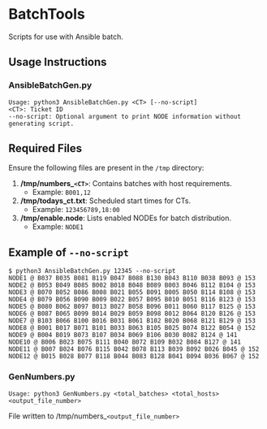 # BatchTools
Scripts for use with Ansible batch.

## Usage Instructions

### AnsibleBatchGen.py
```
Usage: python3 AnsibleBatchGen.py <CT> [--no-script]
<CT>: Ticket ID
--no-script: Optional argument to print NODE information without generating script.
```

## Required Files

Ensure the following files are present in the `/tmp` directory:

1. **/tmp/numbers_`<CT>`**: Contains batches with host requirements.
   - Example: `B001,12`
2. **/tmp/todays_ct.txt**: Scheduled start times for CTs.
   - Example: `123456789,18:00`
3. **/tmp/enable.node**: Lists enabled NODEs for batch distribution.
   - Example: `NODE1`
  
## Example of `--no-script`

```
$ python3 AnsibleBatchGen.py 12345 --no-script
NODE1 @ B037 B035 B081 B119 B047 B088 B130 B043 B110 B038 B093 @ 153
NODE2 @ B053 B049 B085 B002 B018 B048 B089 B003 B046 B112 B104 @ 153
NODE3 @ B070 B052 B086 B008 B021 B055 B091 B005 B050 B114 B108 @ 153
NODE4 @ B079 B056 B090 B009 B022 B057 B095 B010 B051 B116 B123 @ 153
NODE5 @ B080 B062 B097 B013 B027 B058 B096 B011 B060 B117 B125 @ 153
NODE6 @ B087 B065 B099 B014 B029 B059 B098 B012 B064 B120 B126 @ 153
NODE7 @ B103 B066 B100 B016 B031 B061 B102 B020 B068 B121 B129 @ 153
NODE8 @ B001 B017 B071 B101 B033 B063 B105 B025 B074 B122 B054 @ 152
NODE9 @ B004 B019 B073 B107 B034 B069 B106 B030 B082 B124 @ 141
NODE10 @ B006 B023 B075 B111 B040 B072 B109 B032 B084 B127 @ 141
NODE11 @ B007 B024 B076 B115 B042 B078 B113 B039 B092 B026 B045 @ 152
NODE12 @ B015 B028 B077 B118 B044 B083 B128 B041 B094 B036 B067 @ 152

```

### GenNumbers.py
```
Usage: python3 GenNumbers.py <total_batches> <total_hosts> <output_file_number>
```
File written to /tmp/numbers_`<output_file_number>`
